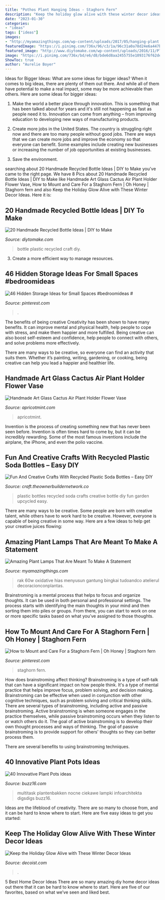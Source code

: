 ```yaml
---
title: "Pothos Plant Hanging Ideas - Staghorn Fern"
description: "Keep the holiday glow alive with these winter decor ideas"
date: "2023-01-30"
categories:
- "ideas"
tags: ["ideas"]
images:
- "http://myamazingthings.com/wp-content/uploads/2017/05/hanging-plant.jpg"
featuredImage: "https://i.pinimg.com/736x/96/c3/1a/96c31a0a78d24e6a447beec0ddc38246.jpg"
featured_image: "http://www.diytomake.com/wp-content/uploads/2016/11/Plastic-Bottle-Craft-Idea.jpg"
image: "https://i.pinimg.com/736x/bd/e6/d8/bde6d8aa2455755e1093176f62de7d99.jpg"
ShowToc: true
author: "Aurelie Boyer"
---
```



Ideas for Bigger Ideas: What are some ideas for bigger ideas?
When it comes to big ideas, there are plenty of them out there. And while all of them have potential to make a real impact, some may be more achievable than others. Here are some ideas for bigger ideas:
1. Make the world a better place through innovation. This is something that has been talked about for years and it's still not happening as fast as people need it to. Innovation can come from anything – from improving education to developing new ways of manufacturing products.

2. Create more jobs in the United States. The country is struggling right now and there are too many people without good jobs. There are ways that we can create more jobs and improve the economy so that everyone can benefit. Some examples include creating new businesses or increasing the number of job opportunities at existing businesses.

3. Save the environment.

	

		
searching about 20 Handmade Recycled Bottle Ideas | DIY to Make you've came to the right page. We have 8 Pics about 20 Handmade Recycled Bottle Ideas | DIY to Make like Handmade Art Glass Cactus Air Plant Holder Flower Vase, How to Mount and Care For a Staghorn Fern | Oh Honey | Staghorn fern and also Keep the Holiday Glow Alive with These Winter Decor Ideas. Here it is:
		
    
## 20 Handmade Recycled Bottle Ideas | DIY To Make

<img loading=lazy src="http://www.diytomake.com/wp-content/uploads/2016/11/Plastic-Bottle-Craft-Idea.jpg" onerror="this.onerror=null;this.src='https://tse4.mm.bing.net/th?id=OIP.0lLtUIo95N1pTd3yJ9NKvQHaJ4&amp;pid=15.1';" alt="20 Handmade Recycled Bottle Ideas | DIY to Make">

_Source: diytomake.com_

>bottle plastic recycled craft diy. 

	

3. Create a more efficient way to manage resources.

    
## 46 Hidden Storage Ideas For Small Spaces #bedroomideas #

<img loading=lazy src="https://i.pinimg.com/736x/96/c3/1a/96c31a0a78d24e6a447beec0ddc38246.jpg" onerror="this.onerror=null;this.src='https://tse2.mm.bing.net/th?id=OIP.XAZP1oXd6LQcHCpCuk2zggHaK8&amp;pid=15.1';" alt="46 Hidden Storage Ideas for Small Spaces #bedroomideas #">

_Source: pinterest.com_

>. 

	

The benefits of being creative
Creativity has been shown to have many benefits. It can improve mental and physical health, help people to cope with stress, and make them happier and more fulfilled.
Being creative can also boost self-esteem and confidence, help people to connect with others, and solve problems more effectively.

There are many ways to be creative, so everyone can find an activity that suits them. Whether it’s painting, writing, gardening, or cooking, being creative can help you lead a happier and healthier life.

    
## Handmade Art Glass Cactus Air Plant Holder Flower Vase

<img loading=lazy src="https://i.etsystatic.com/16936331/r/il/2df779/2399883185/il_fullxfull.2399883185_hpq0.jpg" onerror="this.onerror=null;this.src='https://tse1.mm.bing.net/th?id=OIP.gcVdAF7wG3DGDZw-8F_FrwHaJ4&amp;pid=15.1';" alt="Handmade Art Glass Cactus Air Plant Holder Flower Vase">

_Source: apricotmint.com_

>apricotmint. 

	

Invention is the process of creating something new that has never been seen before. Invention is often times hard to come by, but it can be incredibly rewarding. Some of the most famous inventions include the airplane, the iPhone, and even the polio vaccine.

    
## Fun And Creative Crafts With Recycled Plastic Soda Bottles – Easy DIY

<img loading=lazy src="https://craft.theownerbuildernetwork.co/files/2015/04/Plastic-Bottle-Ideas015.jpg" onerror="this.onerror=null;this.src='https://tse1.mm.bing.net/th?id=OIP.-fuyc2TfrrDA_Q5MKk9GggHaE7&amp;pid=15.1';" alt="Fun And Creative Crafts With Recycled Plastic Soda Bottles – Easy DIY">

_Source: craft.theownerbuildernetwork.co_

>plastic bottles recycled soda crafts creative bottle diy fun garden upcycled easy. 

	

There are many ways to be creative. Some people are born with creative talent, while others have to work hard to be creative. However, everyone is capable of being creative in some way. Here are a few ideas to help get your creative juices flowing:

    
## Amazing Plant Lamps That Are Meant To Make A Statement

<img loading=lazy src="http://myamazingthings.com/wp-content/uploads/2017/05/hanging-plant.jpg" onerror="this.onerror=null;this.src='https://tse2.mm.bing.net/th?id=OIP.R2xZb8GTV9pZHV7eht88MAHaHa&amp;pid=15.1';" alt="Amazing Plant Lamps That Are Meant To Make A Statement">

_Source: myamazingthings.com_

>rak 60w oxidative hias menyusun gantung bingkai tudoandco atelierul decoracionconplantas. 

	

Brainstroming is a mental process that helps to focus and organize thoughts. It can be used in both personal and professional settings. The process starts with identifying the main thoughts in your mind and then sorting them into piles or groups. From there, you can start to work on one or more specific tasks based on what you’ve assigned to those thoughts.

    
## How To Mount And Care For A Staghorn Fern | Oh Honey | Staghorn Fern

<img loading=lazy src="https://i.pinimg.com/736x/bd/e6/d8/bde6d8aa2455755e1093176f62de7d99.jpg" onerror="this.onerror=null;this.src='https://tse2.mm.bing.net/th?id=OIP.ft9kzhpDNALbYDq3s-dEswHaLH&amp;pid=15.1';" alt="How to Mount and Care For a Staghorn Fern | Oh Honey | Staghorn fern">

_Source: pinterest.com_

>staghorn fern. 

	

How does brainstroming affect thinking?
Brainstroming is a type of self-talk that can have a significant impact on how people think. It's a type of mental practice that helps improve focus, problem solving, and decision making. Brainstroming can be effective when used in conjunction with other cognitive techniques, such as problem solving and critical thinking skills.
There are several types of brainstroming, including active and passive brainstroming. Active brainstroming is when someone engages in the practice themselves, while passive brainstroming occurs when they listen to or watch others do it. The goal of active brainstroming is to develop their own thought processes and ways of thinking. The goal of passive brainstroming is to provide support for others' thoughts so they can better process them.

There are several benefits to using brainstroming techniques.

    
## 40 Innovative Plant Pots Ideas

<img loading=lazy src="https://buzz16.com/wp-content/uploads/2017/05/Innovative-Plant-Pots-ideas-31.jpeg" onerror="this.onerror=null;this.src='https://tse1.mm.bing.net/th?id=OIP.shYIVABdafsuz9hnCTK6VgHaJ7&amp;pid=15.1';" alt="40 Innovative Plant Pots ideas">

_Source: buzz16.com_

>multitask plantenbakken nocne ciekawe lampki infoarchitekta digsdigs buzz16. 

	

Ideas are the lifeblood of creativity. There are so many to choose from, and it can be hard to know where to start. Here are five easy ideas to get you started:

    
## Keep The Holiday Glow Alive With These Winter Decor Ideas

<img loading=lazy src="https://cdn.decoist.com/wp-content/uploads/2015/01/Indoor-tree-branch-with-lights.jpg" onerror="this.onerror=null;this.src='https://tse2.mm.bing.net/th?id=OIP.N46QXk6rG9X87We15XuJaQHaLH&amp;pid=15.1';" alt="Keep the Holiday Glow Alive with These Winter Decor Ideas">

_Source: decoist.com_

>. 

	

5 Best Home Decor Ideas
There are so many amazing diy home decor ideas out there that it can be hard to know where to start. Here are five of our favorites, based on what we’ve seen and liked best.

